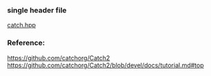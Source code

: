 
### single header file
[catch.hpp](https://raw.githubusercontent.com/catchorg/Catch2/v2.x/single_include/catch2/catch.hpp)

### Reference:
https://github.com/catchorg/Catch2
https://github.com/catchorg/Catch2/blob/devel/docs/tutorial.md#top

